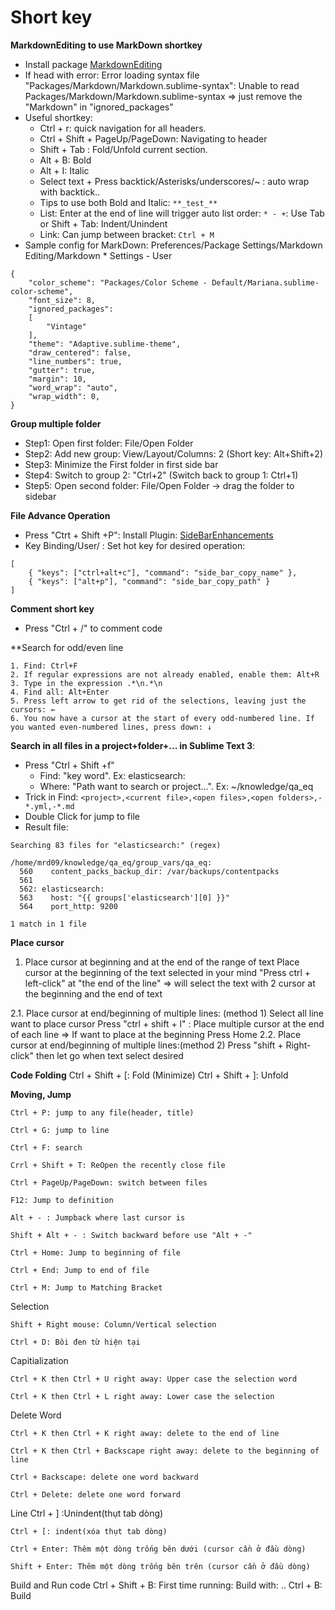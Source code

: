# Short key
**MarkdownEditing to use MarkDown shortkey**
- Install package [MarkdownEditing](https://github.com/SublimeText-Markdown/MarkdownEditing#key-bindings)
- If head with error: Error loading syntax file "Packages/Markdown/Markdown.sublime-syntax": Unable to read Packages/Markdown/Markdown.sublime-syntax
	=> just remove the "Markdown" in "ignored_packages"
- Useful shortkey:
	+ Ctrl + r: quick navigation for all headers.
	+ Ctrl + Shift + PageUp/PageDown: Navigating to header
	+ Shift + Tab 	: Fold/Unfold current section.
	+ Alt + B: Bold
	+ Alt + I: Italic
	+ Select text + Press backtick/Asterisks/underscores/~ : auto wrap with backtick..
	+ Tips to use both Bold and Italic: `**_test_**`
	+ List: Enter at the end of line will trigger auto list order: `* - +`: Use Tab or Shift + Tab: Indent/Unindent
	+ Link: Can jump between bracket: `Ctrl + M`
- Sample config for MarkDown: Preferences/Package Settings/Markdown Editing/Markdown * Settings - User
```
{
	"color_scheme": "Packages/Color Scheme - Default/Mariana.sublime-color-scheme",
	"font_size": 8,
	"ignored_packages":
	[
		"Vintage"
	],
	"theme": "Adaptive.sublime-theme",
	"draw_centered": false,
	"line_numbers": true,
	"gutter": true,
    "margin": 10,
    "word_wrap": "auto",
    "wrap_width": 0,
}
```

**Group multiple folder**
- Step1: Open first folder: File/Open Folder 
- Step2: Add new group: View/Layout/Columns: 2 (Short key: Alt+Shift+2)
- Step3: Minimize the First folder in first side bar
- Step4: Switch to group 2: "Ctrl+2" (Switch back to group 1: Ctrl+1)
- Step5: Open second folder: File/Open Folder -> drag the folder to sidebar

**File Advance Operation**
- Press "Ctrt + Shift +P": Install Plugin: [SideBarEnhancements](https://packagecontrol.io/packages/SideBarEnhancements)
- Key Binding/User/ : Set hot key for desired operation:
```
[
	{ "keys": ["ctrl+alt+c"], "command": "side_bar_copy_name" },
	{ "keys": ["alt+p"], "command": "side_bar_copy_path" }
]
```

**Comment short key**
- Press "Ctrl + /" to comment code

**Search for odd/even line
```
1. Find: Ctrl+F
2. If regular expressions are not already enabled, enable them: Alt+R
3. Type in the expression .*\n.*\n
4. Find all: Alt+Enter
5. Press left arrow to get rid of the selections, leaving just the cursors: ←
6. You now have a cursor at the start of every odd-numbered line. If you wanted even-numbered lines, press down: ↓
```

**Search in all files in a project+folder+... in Sublime Text 3**:
- Press "Ctrl + Shift +f"
	+ Find: "key word". Ex: elasticsearch:
	+ Where: "Path want to search or project...". Ex: ~/knowledge/qa_eq
- Trick in Find: ```<project>,<current file>,<open files>,<open folders>,-*.yml,-*.md```
- Double Click for jump to file
- Result file:
	
```
Searching 83 files for "elasticsearch:" (regex)

/home/mrd09/knowledge/qa_eq/group_vars/qa_eq:
  560    content_packs_backup_dir: /var/backups/contentpacks
  561  
  562: elasticsearch:
  563    host: "{{ groups['elasticsearch'][0] }}"
  564    port_http: 9200

1 match in 1 file
```

**Place cursor**
  1. Place cursor at beginning and at the end of the range of text
	Place cursor at the beginning of the text selected in your mind
	"Press ctrl + left-click" at "the end of the line"
	=> will select the text with 2 cursor at the beginning and the end of text

  2.1. Place cursor at end/beginning of multiple lines:	(method 1)
	Select all line want to place cursor
	Press "ctrl + shift + l" : Place multiple cursor at the end of each line
	  => If want to place at the beginning Press Home
  2.2. Place cursor at end/beginning of multiple lines:(method 2)
  	Press "shift + Right-click" then let go when text select desired

**Code Folding**
	Ctrl + Shift + [: Fold (Minimize)
	Ctrl + Shift + ]: Unfold

**Moving, Jump**

	Ctrl + P: jump to any file(header, title)

	Ctrl + G: jump to line

	Ctrl + F: search

	Crrl + Shift + T: ReOpen the recently close file

	Ctrl + PageUp/PageDown: switch between files

	F12: Jump to definition

	Alt + - : Jumpback where last cursor is

	Shift + Alt + - : Switch backward before use "Alt + -"

	Ctrl + Home: Jump to beginning of file

	Ctrl + End: Jump to end of file

	Ctrl + M: Jump to Matching Bracket

Selection

	Shift + Right mouse: Column/Vertical selection

	Ctrl + D: Bôi đen từ hiện tại

Capitialization

	Ctrl + K then Ctrl + U right away: Upper case the selection word

	Ctrl + K then Ctrl + L right away: Lower case the selection

Delete Word

	Ctrl + K then Ctrl + K right away: delete to the end of line

	Ctrl + K then Ctrl + Backscape right away: delete to the beginning of line

	Ctrl + Backscape: delete one word backward

	Ctrl + Delete: delete one word forward

Line
	Ctrl + ] :Unindent(thụt tab dòng)

	Ctrl + [: indent(xóa thụt tab dòng)

	Ctrl + Enter: Thêm một dòng trống bên dưới (cursor cần ở đầu dòng)

	Shift + Enter: Thêm một dòng trống bên trên (cursor cần ở đầu dòng)

Build and Run code
	Ctrl + Shift + B: First time running: Build with: ..
	Ctrl + B: Build


